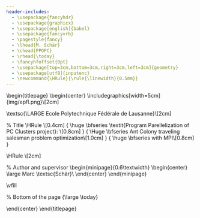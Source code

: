 ```yaml
---
header-includes:
  - \usepackage{fancyhdr}
  - \usepackage{graphicx}
  - \usepackage[english]{babel}
  - \usepackage{fancyvrb}
  - \pagestyle{fancy}
  - \lhead{M. Schär}
  - \chead{PPOPC}
  - \rhead{\today}
  - \fancyhfoffset{0pt}
  - \usepackage[top=3cm,bottom=3cm,right=3cm,left=3cm]{geometry}
  - \usepackage[utf8]{inputenc}
  - \newcommand{\HRule}{\rule{\linewidth}{0.5mm}}
---
```


 \begin{titlepage}
 \begin{center}
 \includegraphics[width=5cm]{img/epfl.png}\\[2cm]

 \textsc{\LARGE Ecole Polytechnique Fédérale de Lausanne}\\[2cm]

% Title
\HRule \\[0.4cm]
{ \huge \bfseries \textit{Program Parellelization of PC Clusters project}: \\[0.8cm] }
{ \Huge \bfseries Ant Colony traveling salesman problem optimization\\[1.0cm] }
{ \huge \bfseries with MPI\\[0.8cm] }

\HRule \\[2cm]

% Author and supervisor
\begin{minipage}{0.6\textwidth}
\begin{center} \large
Marc \textsc{Schär}\\
\end{center}
\end{minipage}

\vfill

% Bottom of the page
{\large \today}

\end{center}
\end{titlepage}

